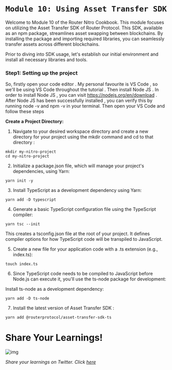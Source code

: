 # `Module 10: Using Asset Transfer SDK`

Welcome to Module 10 of the Router Nitro Cookbook. This module focuses on utilizing the Asset Transfer SDK of Router Protocol. This SDK, available as an npm package, streamlines asset swapping between blockchains. By installing the package and importing required libraries, you can seamlessly transfer assets across different blockchains.

Prior to diving into SDK usage, let's establish our initial environment and install all necessary libraries and tools.

### Step1: Setting up the project


So, firstly open your code editor . My personal favourite is VS Code , so we'll be using VS Code throughout the tutorial . Then install Node JS . In order to install Node JS , you can visit https://nodejs.org/en/download . After Node JS has been successfully installed , you can verify this by running node -v and npm -v in your terminal. Then open your VS Code and follow these steps

**Create a Project Directory:** 

1) Navigate to your desired workspace directory and create a new directory for your project using the mkdir command and cd to that directory :

```
mkdir my-nitro-project
cd my-nitro-project
```


2) Initialize a package.json file, which will manage your project's dependencies, using Yarn:

```
yarn init -y
```

3) Install TypeScript as a development dependency using Yarn:

```
yarn add -D typescript
```

4) Generate a basic TypeScript configuration file using the TypeScript compiler:

```
yarn tsc --init
```

This creates a tsconfig.json file at the root of your project. It defines compiler options for how TypeScript code will be transpiled to JavaScript.

5) Create a new file for your application code with a .ts extension (e.g., index.ts):

```
touch index.ts
```
6) Since TypeScript code needs to be compiled to JavaScript before Node.js can execute it, you'll use the ts-node package for development:

Install ts-node as a development dependency:

```
yarn add -D ts-node
```

7) Install the latest version of Asset Transfer SDK :

```
yarn add @routerprotocol/asset-transfer-sdk-ts
```


# Share Your Learnings!

![img](https://github.com/router-resources/Router-Nitro-CookBook/assets/124175970/23258532-0dfa-407e-b695-2ed2eb39d1bc)


*Share your learnings on Twitter. Click [here](https://clicktotweet.com/1Jp38)* 
